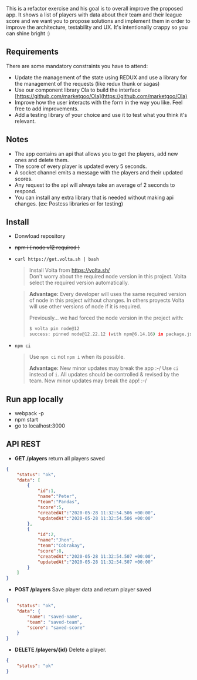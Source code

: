 This is a refactor exercise and his goal is to overall improve the proposed app. It shows a list of players with data about their team and their league score and we want you to propose solutions and implement them in order to improve the architecture, testability and UX. It's intentionally crappy so you can shine bright :)

## Requirements

There are some mandatory constraints you have to attend:

- Update the management of the state using REDUX and use a library for the management of the requests (like redux thunk or sagas)
- Use our component library Ola to build the interface [https://github.com/marketgoo/Ola](https://github.com/marketgoo/Ola)
- Improve how the user interacts with the form in the way you like. Feel free to add improvements.
- Add a testing library of your choice and use it to test what you think it's relevant.

## Notes

- The app contains an api that allows you to get the players, add new ones and delete them.
- The score of every player is updated every 5 seconds.
- A socket channel emits a message with the players and their updated scores.
- Any request to the api will always take an average of 2 seconds to respond.
- You can install any extra library that is needed without making api changes. (ex: Postcss libraries or for testing)

## Install

- Donwload repository
- ~~npm i ( node v12 required )~~

- `curl https://get.volta.sh | bash`

    > Install Volta from https://volta.sh/ <br />
    > Don't worry about the required node version in this project. Volta select the required version automatically.

    > **Advantage:** Every developer will uses the same required version of node in this project without changes.
    > In others proyects Volta will use other versions of node if it is required.
    >
    > Previously... we had forced the node version in the project with:
    >
    > ```bash
    > $ volta pin node@12
    > success: pinned node@12.22.12 (with npm@6.14.16) in package.json
    > ```

- `npm ci`

    > Use `npm ci` not `npm i` when its possible.
    >
    > **Advantage:** New minor updates may break the app :-/ Use `ci` instead of `i`. All updates should be controlled & revised by the team.
    > New minor updates may break the app! :-/

## Run app locally

- webpack -p
- npm start
- go to localhost:3000

## API REST

- **GET /players** return all players saved

```json
{
    "status": "ok",
    "data": [
        {
            "id":1,
            "name":"Peter",
            "team":"Pandas",
            "score":5,
            "createdAt":"2020-05-28 11:32:54.506 +00:00",
            "updatedAt":"2020-05-28 11:32:54.506 +00:00"
        },
        {
            "id":2,
            "name":"Jhon",
            "team":"Cobrakay",
            "score":8,
            "createdAt":"2020-05-28 11:32:54.507 +00:00",
            "updatedAt":"2020-05-28 11:32:54.507 +00:00"
        }
    ]
}
```

- **POST /players** Save player data and return player saved

```json
{
    "status": "ok",
    "data": {
        "name": "saved-name",
        "team": "saved-team",
        "score": "saved-score"
    }
}
```

- **DELETE /players/{id}** Delete a player.

```json
{
    "status": "ok"
}
```

